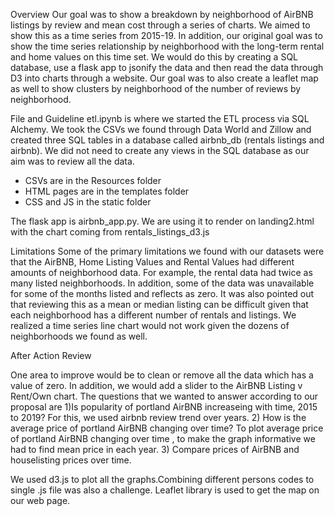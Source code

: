 Overview
Our goal was to show a breakdown by neighborhood of AirBNB listings by review and mean cost through a series of charts. We aimed to show this as a time series from 2015-19. In addition, our original goal was to show the time series relationship by neighborhood with the long-term rental and home values on this time set. We would do this by creating a SQL database, use a flask app to jsonify the data and then read the data through D3 into charts through a website. Our goal was to also create a leaflet map as well to show clusters by neighborhood of the number of reviews by neighborhood.

File and Guideline
etl.ipynb is where we started the ETL process via SQL Alchemy. We took the CSVs we found through Data World and Zillow and created three SQL tables in a database called airbnb_db (rentals listings and airbnb). We did not need to create any views in the SQL database as our aim was to review all the data.

- CSVs are in the Resources folder
- HTML pages are in the templates folder
- CSS and JS in the static folder

The flask app is airbnb_app.py. We are using it to render on landing2.html with the chart coming from rentals_listings_d3.js

Limitations
Some of the primary limitations we found with our datasets were that the AirBNB, Home Listing Values and Rental Values had different amounts of neighborhood data. For example, the rental data had twice as many listed neighborhoods. In addition, some of the data was unavailable for some of the months listed and reflects as zero. It was also pointed out that reviewing this as a mean or median listing can be difficult given that each neighborhood has a different number of rentals and listings. We realized a time series line chart would not work given the dozens of neighborhoods we found as well.

After Action Review

One area to improve would be to clean or remove all the data which has a value of zero. In addition, we would add a slider to the AirBNB Listing v Rent/Own chart.
The questions that we wanted to answer according to our proposal are
1)Is popularity of portland AirBNB increaseing with time, 2015 to 2019? 
For this, we used airbnb review trend over years.
2) How is the average price of portland AirBNB changing over time?
To plot average price of portland AirBNB changing over time , to make the graph informative we had to find mean price in each year.
3) Compare prices of AirBNB and houselisting prices over time.

We used d3.js to plot all the graphs.Combining different persons codes to single .js file was also a challenge. 
Leaflet library is used to get the map on our web page.